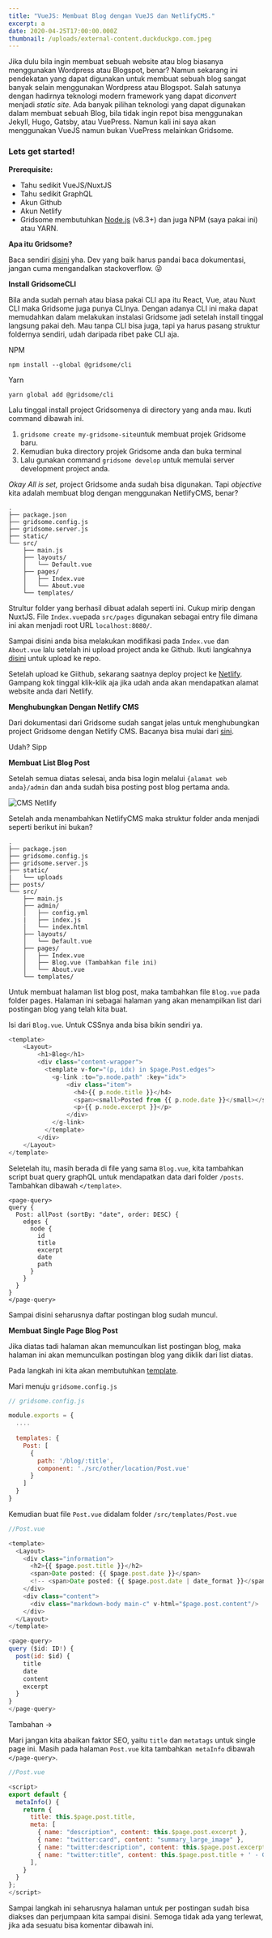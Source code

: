 ```yaml
---
title: "VueJS: Membuat Blog dengan VueJS dan NetlifyCMS."
excerpt: a
date: 2020-04-25T17:00:00.000Z
thumbnail: /uploads/external-content.duckduckgo.com.jpeg
---
```

Jika dulu bila ingin membuat sebuah website atau blog biasanya menggunakan Wordpress atau Blogspot, benar? Namun sekarang ini pendekatan yang dapat digunakan untuk membuat sebuah blog sangat banyak selain menggunakan Wordpress atau Blogspot. Salah satunya dengan hadirnya teknologi modern framework yang dapat di*convert* menjadi *static site.* Ada banyak pilihan teknologi yang dapat digunakan dalam membuat sebuah Blog, bila tidak ingin repot bisa menggunakan Jekyll, Hugo, Gatsby, atau VuePress. Namun kali ini saya akan menggunakan VueJS namun bukan VuePress melainkan Gridsome.

### **Lets get started!**

**Prerequisite:**

* Tahu sedikit VueJS/NuxtJS
* Tahu sedikit GraphQL
* Akun Github
* Akun Netlify
* Gridsome membutuhkan [Node.js](https://nodejs.org/) (v8.3+) dan juga NPM (saya pakai ini) atau YARN. 

**Apa itu Gridsome?**

Baca sendiri [disini](https://gridsome.org/docs/) yha. Dev yang baik harus pandai baca dokumentasi, jangan cuma mengandalkan stackoverflow. 😜

**Install GridsomeCLI**

Bila anda sudah pernah atau biasa pakai CLI apa itu React, Vue, atau Nuxt CLI maka Gridsome juga punya CLInya. Dengan adanya CLI ini maka dapat memudahkan dalam melakukan instalasi Gridsome jadi setelah install tinggal langsung pakai deh. Mau tanpa CLI bisa juga, tapi ya harus pasang struktur foldernya sendiri, udah daripada ribet pake CLI aja.

NPM

`npm install --global @gridsome/cli`

Yarn

`yarn global add @gridsome/cli`

Lalu tinggal install project Gridsomenya di directory yang anda mau. Ikuti command dibawah ini.

1. `gridsome create my-gridsome-site`untuk membuat projek Gridsome baru.
2. Kemudian buka directory projek Gridsome anda dan buka terminal
3. Lalu gunakan command `gridsome develop` untuk memulai server development project anda.

*Okay All is set,* project Gridsome anda sudah bisa digunakan. Tapi *objective* kita adalah membuat blog dengan menggunakan NetlifyCMS, benar?

```
.
├── package.json
├── gridsome.config.js
├── gridsome.server.js
├── static/
└── src/
    ├── main.js
    ├── layouts/
    │   └── Default.vue
    ├── pages/
    │   ├── Index.vue
    │   └── About.vue
    └── templates/
```

Strultur folder yang berhasil dibuat adalah seperti ini. Cukup mirip dengan NuxtJS. File `Index.vue`pada `src/pages` digunakan sebagai entry file dimana ini akan menjadi root URL `localhost:8080/`. 

Sampai disini anda bisa melakukan modifikasi pada `Index.vue` dan `About.vue` lalu setelah ini upload project anda ke Github. Ikuti langkahnya [disini](https://help.github.com/en/github/importing-your-projects-to-github/adding-an-existing-project-to-github-using-the-command-line) untuk upload ke repo. 

Setelah upload ke Giithub, sekarang saatnya deploy project ke [Netlify](https://www.netlify.com/). Gampang kok tinggal klik-klik aja jika udah anda akan mendapatkan alamat website anda dari Netlify.

**Menghubungkan Dengan Netlify CMS**

Dari dokumentasi dari Gridsome sudah sangat jelas untuk menghubungkan project Gridsome dengan Netlify CMS. Bacanya bisa mulai dari [sini](https://gridsome.org/docs/guide-netlify-cms/#install-the-required-dependencies).

Udah? Sipp

**Membuat List Blog Post**

Setelah semua diatas selesai, anda bisa login melalui `{alamat web anda}/admin` dan anda sudah bisa posting post blog pertama anda.

![CMS Netlify](/uploads/screenshot-from-2020-04-26-13-33-09.png "Dashboard Netliy CMS")

Setelah anda menambahkan NetlifyCMS maka struktur folder anda menjadi seperti berikut ini bukan?

```
.
├── package.json
├── gridsome.config.js
├── gridsome.server.js
├── static/
|   └── uploads
├── posts/
└── src/
    ├── main.js
    ├── admin/
    │   ├── config.yml
    |   ├── index.js
    │   └── index.html
    ├── layouts/
    │   └── Default.vue
    ├── pages/
    │   ├── Index.vue
    │   ├── Blog.vue (Tambahkan file ini)
    │   └── About.vue
    └── templates/
```

Untuk membuat halaman list blog post, maka tambahkan file `Blog.vue` pada folder pages. Halaman ini sebagai halaman yang akan menampilkan list dari postingan blog yang telah kita buat.

Isi dari `Blog.vue`. Untuk CSSnya anda bisa bikin sendiri ya.

```javascript
<template>
    <Layout>
        <h1>Blog</h1>
        <div class="content-wrapper">
          <template v-for="(p, idx) in $page.Post.edges">
            <g-link :to="p.node.path" :key="idx">
                <div class="item">
                  <h4>{{ p.node.title }}</h4>
                  <span><small>Posted from {{ p.node.date }}</small></span>
                  <p>{{ p.node.excerpt }}</p>
                </div>
            </g-link>
          </template>
        </div>
    </Layout>
</template>
```

Seletelah itu, masih berada di file yang sama `Blog.vue`, kita tambahkan script buat query graphQL untuk mendapatkan data dari folder `/posts`. Tambahkan dibawah `</template>`. 

```plsql
<page-query>
query {
  Post: allPost (sortBy: "date", order: DESC) {
    edges {
      node {
        id
        title
        excerpt
        date
        path
      }
    }
  }
}
</page-query>
```

Sampai disini seharusnya daftar postingan blog sudah muncul.



**Membuat Single Page Blog Post**

Jika diatas tadi halaman akan memunculkan list postingan blog, maka halaman ini akan memunculkan postingan blog yang diklik dari list diatas. 

Pada langkah ini kita akan membutuhkan [template](https://gridsome.org/docs/templates/). 

Mari menuju `gridsome.config.js`

```javascript
// gridsome.config.js

module.exports = {
  ....
  
  templates: {
    Post: [
      {
        path: '/blog/:title',
        component: './src/other/location/Post.vue'
      }
    ]
  }
}
```

Kemudian buat file `Post.vue` didalam folder `/src/templates/Post.vue `

```javascript
//Post.vue

<template>
  <Layout>
    <div class="information">
      <h2>{{ $page.post.title }}</h2>
      <span>Date posted: {{ $page.post.date }}</span>
      <!-- <span>Date posted: {{ $page.post.date | date_format }}</span> -->
    </div>
    <div class="content">
      <div class="markdown-body main-c" v-html="$page.post.content"/>
    </div>
  </Layout>
</template>

<page-query>
query ($id: ID!) {
  post(id: $id) {
    title
    date
    content
    excerpt
  }
}
</page-query>
```

Tambahan -> 

Mari jangan kita abaikan faktor SEO, yaitu `title` dan `metatags` untuk single page ini. Masih pada halaman `Post.vue` kita tambahkan` metaInfo` dibawah `</page-query>`.

```javascript
//Post.vue

<script>
export default {
  metaInfo() {
    return {
      title: this.$page.post.title,
      meta: [
        { name: "description", content: this.$page.post.excerpt },
        { name: "twitter:card", content: "summary_large_image" },
        { name: "twitter:description", content: this.$page.post.excerpt },
        { name: "twitter:title", content: this.$page.post.title + ' - Gridsome' },
      ],
    }
  }
};
</script>
```

Sampai langkah ini seharusnya halaman untuk per postingan sudah bisa diakses dan perjumpaan kita sampai disini. Semoga tidak ada yang terlewat, jika ada sesuatu bisa komentar dibawah ini.